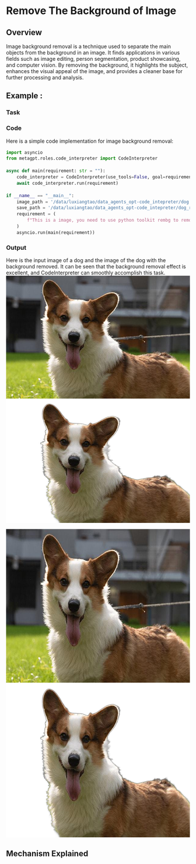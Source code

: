 # Remove The Background of Image

## Overview
Image background removal is a technique used to separate the main objects from the background in an image. It finds applications in various fields such as image editing, person segmentation, product showcasing, and computer vision. By removing the background, it highlights the subject, enhances the visual appeal of the image, and provides a cleaner base for further processing and analysis.
## Example : 

### Task

### Code
Here is a simple code implementation for image background removal:
```python
import asyncio
from metagpt.roles.code_interpreter import CodeInterpreter

async def main(requirement: str = ""):
    code_interpreter = CodeInterpreter(use_tools=False, goal=requirement)
    await code_interpreter.run(requirement)

if __name__ == "__main__":
    image_path = '/data/luxiangtao/data_agents_opt-code_intepreter/dog.JPEG'    
    save_path = '/data/luxiangtao/data_agents_opt-code_intepreter/dog_rmg.png'
    requirement = (
        f"This is a image, you need to use python toolkit rembg to remove the background of the image and save the result. image path:{image_path}; save path:{save_path}."
    )
    asyncio.run(main(requirement))
```
### Output
Here is the input image of a dog and the image of the dog with the background removed. It can be seen that the background removal effect is excellent, and CodeInterpreter can smoothly accomplish this task.
![dog.JPEG](../../../../../public/image/guide/use_cases/CodeInterpreter/dog.JPEG) ![dog_rmg.png](../../../../../public/image/guide/use_cases/CodeInterpreter/dog_rmg.png)
<div align=center>
<img src="../../../../../public/image/guide/use_cases/CodeInterpreter/dog.JPEG" width="720" height="420"> 
<img src="../../../../../public/image/guide/use_cases/CodeInterpreter/dog_rmg.png" width="720" height="420"> 
</div>


## Mechanism Explained
